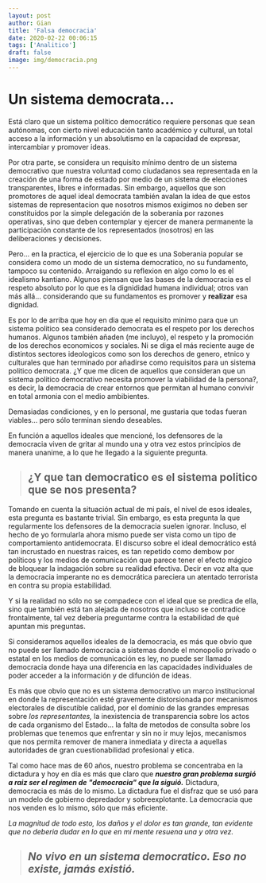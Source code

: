 ```yaml
---
layout: post
author: Gian
title: 'Falsa democracia'
date: 2020-02-22 00:06:15
tags: ['Analitico']
draft: false
image: img/democracia.png
---
```


# Un sistema democrata...

Está claro que un sistema político democrático requiere personas que sean autónomas, con cierto nivel educación tanto académico y cultural, un total acceso a la información y un absolutismo en la capacidad de expresar, intercambiar y promover ideas.

Por otra parte, se considera un requisito mínimo dentro de un sistema democrativo que nuestra voluntad como ciudadanos sea representada en la creación de una forma de estado por medio de un sistema de elecciones transparentes, libres e informadas. Sin embargo, aquellos que son promotores de aquel ideal democrata también avalan la idea de que estos sistemas de representacion que nosotros mismos exigimos no deben ser constituidos por la simple delegación de la soberania por razones operativas, sino que deben contemplar y ejercer de manera permanente la participación constante de los representados (nosotros) en las deliberaciones y decisiones.

Pero... en la practica, el ejercicio de lo que es una Soberania popular se considera como un modo de un sistema democratico, no su fundamento, tampoco su contenido. Arraigando su reflexion en algo como lo es el idealismo kantiano. Algunos piensan que las bases de la democracia es el respeto absoluto por lo que es la dignididad humana individual; otros van más allá... considerando que su fundamentos es promover y **realizar** esa dignidad.

Es por lo de arriba que hoy en dia que el requisito minimo para que un sistema politico sea considerado democrata es el respeto por los derechos humanos. Algunos también añaden (me incluyo), el respeto y la promoción de los derechos economicos y sociales. Ni se diga el más reciente auge de distintos sectores ideologicos como son los derechos de genero, etnico y culturales que han terminado por añadirse como requisitos para un sistema politico democrata. ¿Y que me dicen de aquellos que consideran que un sistema politico democrativo necesita promover la viabilidad de la persona?, es decir, la democracia de crear entornos que permitan al humano convivir en total armonia con el medio ambibientes.

Demasiadas condiciones, y en lo personal, me gustaria que todas fueran viables... pero sólo terminan siendo deseables.

En función a aquellos ideales que mencioné, los defensores de la democracia viven de gritar al mundo una y otra vez estos principios de manera unanime, a lo que he llegado a la siguiente pregunta.

> ## ¿Y que tan democratico es el sistema politico que se nos presenta?

Tomando en cuenta la situación actual de mi país, el nivel de esos ideales, esta pregunta es bastante trivial. Sin embargo, es esta pregunta la que regularmente los defensores de la democracia suelen ignorar. Incluso, el hecho de yo formularla ahora mismo puede ser vista como un tipo de comportamiento antidemocrata. El discurso sobre el ideal democrático está tan incrustado en nuestras raices, es tan repetido como dembow por políticos y los medios de comunicación que parece tener el efecto mágico de bloquear la indagación sobre su realidad efectiva. Decir en voz alta que la democracia imperante no es democrática pareciera un atentado terrorista en contra su propia estabilidad.

Y si la realidad no sólo no se compadece con el ideal que se predica de ella, sino que también está tan alejada de nosotros que incluso se contradice frontalmente, tal vez debería preguntarme contra la estabilidad de qué apuntan mis preguntas.

Si consideramos aquellos ideales de la democracia, es más que obvio que no puede ser llamado democracia a sistemas donde el monopolio privado o estatal en los medios de comunicación es ley, no puede ser llamado democracia donde haya una diferencia en las capacidades individuales de poder acceder a la información y de difunción de ideas.

Es más que obvio que no es un sistema democrativo un marco institucional en donde la representación esté gravemente distorsionada por mecanismos electorales de discutible calidad, por el dominio de las grandes empresas sobre _los representantes,_ la inexistencia de transparencia sobre los actos de cada organismo del Estado... la falta de metodos de consulta sobre los problemas que tenemos que enfrentar y sin no ir muy lejos, mecanismos que nos permita remover de manera inmediata y directa a aquellas autoridades de gran cuestionabilidad profesional y etica.

Tal como hace mas de 60 años, nuestro problema se concentraba en la dictadura y hoy en día es más que claro que **_nuestro gran problema surgió a raiz ser el regimen de "democracia" que la siguió._** Dictadura, democracia es más de lo mismo. La dictadura fue el disfraz que se usó para un modelo de gobierno depredador y sobreexplotante. La democracia que nos venden es lo mismo, sólo que más eficiente.

_La magnitud de todo esto, los daños y el dolor es tan grande, tan evidente que no deberia dudar en lo que en mi mente resuena una y otra vez._

> ## _No vivo en un sistema democratico. Eso no existe, jamás existió._
